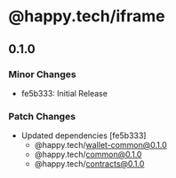 # @happy.tech/iframe

## 0.1.0

### Minor Changes

- fe5b333: Initial Release

### Patch Changes

- Updated dependencies [fe5b333]
  - @happy.tech/wallet-common@0.1.0
  - @happy.tech/common@0.1.0
  - @happy.tech/contracts@0.1.0
